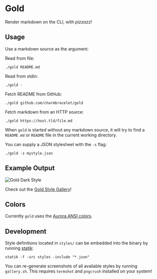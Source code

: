 # Gold

Render markdown on the CLI, with _pizzazz_!

## Usage

Use a markdown source as the argument:

Read from file:
```
./gold README.md
```

Read from stdin:
```
./gold -
```

Fetch README from GitHub:
```
./gold github.com/charmbracelet/gold
```

Fetch markdown from an HTTP source:
```
./gold https://host.tld/file.md
```

When `gold` is started without any markdown source, it will try to find a
`README.md` or `README` file in the current working directory.

You can supply a JSON stylesheet with the `-s` flag:
```
./gold -s mystyle.json
```

## Example Output

![Gold Dark Style](https://github.com/charmbracelet/gold/raw/master/cmd/gold/styles/gold_dark.png)

Check out the [Gold Style Gallery](https://github.com/charmbracelet/gold/blob/master/cmd/gold/styles/README.md)!

## Colors

Currently `gold` uses the [Aurora ANSI colors](https://godoc.org/github.com/logrusorgru/aurora#Index).

## Development

Style definitions located in `styles/` can be embedded into the binary by
running [statik](https://github.com/rakyll/statik):
```
statik -f -src styles -include "*.json"
```

You can re-generate screenshots of all available styles by running `gallery.sh`.
This requires `termshot` and `pngcrush` installed on your system!
